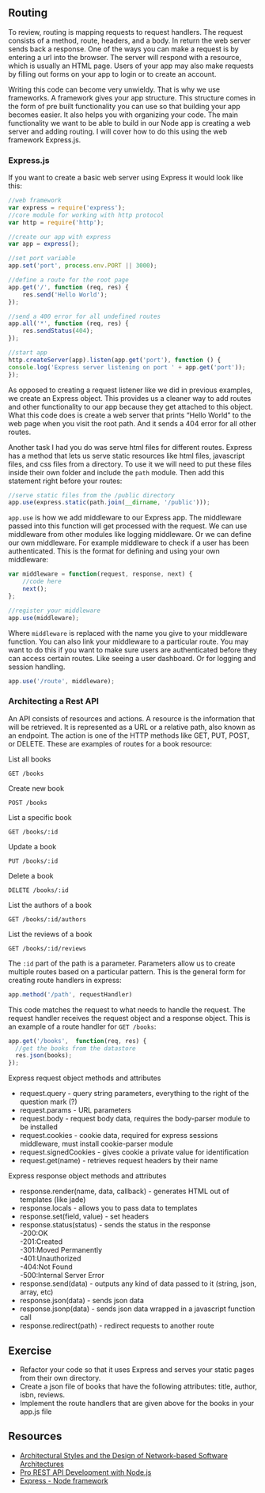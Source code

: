 ## Routing

To review, routing is mapping requests to request handlers.  The request consists of a method, route, headers, and a body. In return the web server sends back a response.  One of the ways you can make a request is by entering a url into the browser.  The server will respond with a resource, which is usually an HTML page.  Users of your app may also make requests by filling out forms on your app to login or to create an account.  

Writing this code can become very unwieldy. That is why we use frameworks. A framework gives your app structure.  This structure comes in the form of pre built functionality you can use so that building your app becomes easier. It also helps you with organizing your code.  The main functionality we want to be able to build in our Node app is creating a web server and adding routing. I will cover how to do this using the web framework Express.js.

### Express.js

If you want to create a basic web server using Express it would look like this:

```javascript
//web framework
var express = require('express');
//core module for working with http protocol
var http = require('http');

//create our app with express
var app = express();

//set port variable
app.set('port', process.env.PORT || 3000);

//define a route for the root page
app.get('/', function (req, res) {
	res.send('Hello World');
});

//send a 400 error for all undefined routes 
app.all('*', function (req, res) {
	res.sendStatus(404);
});

//start app
http.createServer(app).listen(app.get('port'), function () {
console.log('Express server listening on port ' + app.get('port'));
});
```

As opposed to creating a request listener like we did in previous examples, we create an Express object.  This provides us a cleaner way to add routes and other functionality to our app because they get attached to this object.  What this code does is create a web server that prints “Hello World” to the web page when you visit the root path.  And it sends a 404 error for all other routes.  

Another task I had you do was serve html files for different routes.  Express has a method that lets us serve static resources like html files, javascript files, and css files from a directory.  To use it we will need to put these files inside their own folder and include the `path` module.  Then add this statement right before your routes:

```javascript
//serve static files from the /public directory
app.use(express.static(path.join(__dirname, '/public')));
```

`app.use` is how we add middleware to our Express app. The middleware passed into this function will get processed with the request.  We can use middleware from other modules like logging middleware.  Or we can define our own middleware. For example middleware to check if a user has been authenticated. This is the format for defining and using your own middleware:

```javascript
var middleware = function(request, response, next) {
	//code here
	next();
};

//register your middleware
app.use(middleware);
```

Where `middleware` is replaced with the name you give to your middleware function. You can also link your middleware to a particular route.  You may want to do this if you want to make sure users are authenticated before they can access certain routes.  Like seeing a user dashboard. Or for logging and session handling.

```javascript
app.use('/route', middleware);
``` 

### Architecting a Rest API

An API consists of resources and actions.  A resource is the information that will be retrieved. It is represented as a URL or a relative path, also known as an endpoint.  The action is one of the HTTP methods like GET, PUT, POST, or DELETE.  These are examples of routes for a book resource:

List all books
```
GET /books
```
Create new book
```
POST /books
```
List a specific book
```
GET /books/:id
```
Update a book
```
PUT /books/:id
```
Delete a book
```
DELETE /books/:id
```
List the authors of a book
```
GET /books/:id/authors
```
List the reviews of a book
```
GET /books/:id/reviews
```

The `:id` part of the path is a parameter.  Parameters allow us to create multiple routes based on a particular pattern.  This is the general form for creating route handlers in express:

```js
app.method('/path', requestHandler)
```

This code matches the request to what needs to handle the request. The request handler receives the request object and a response object. This is an example of a route handler for `GET /books`:

```js
app.get('/books',  function(req, res) {
  //get the books from the datastore
  res.json(books);
});
```

Express request object methods and attributes

- request.query - query string parameters, everything to the right of the question mark (?)
- request.params - URL parameters
- request.body - request body data, requires the body-parser module to be installed
- request.cookies - cookie data, required for express sessions middleware, must install cookie-parser module
- request.signedCookies - gives cookie a private value for identification
- request.get(name) - retrieves request headers by their name

Express response object methods and attributes

- response.render(name, data, callback) - generates HTML out of templates (like jade)
- response.locals - allows you to pass data to templates
- response.set(field, value) - set headers
- response.status(status) - sends the status in the response  
	-200:OK  
	-201:Created  
	-301:Moved Permanently  
	-401:Unauthorized  
	-404:Not Found  
	-500:Internal Server Error  
- response.send(data) - outputs any kind of data passed to it (string, json, array, etc)
- response.json(data) - sends json data
- response.jsonp(data) - sends json data wrapped in a javascript function call
- response.redirect(path) - redirect requests to another route


## Exercise

- Refactor your code so that it uses Express and serves your static pages from their own directory.
- Create a json file of books that have the following attributes: title, author, isbn, reviews.
- Implement the route handlers that are given above for the books in your app.js file

## Resources

- [Architectural Styles and the Design of Network-based Software Architectures](http://www.ics.uci.edu/~fielding/pubs/dissertation/top.htm)
- [Pro REST API Development with Node.js](http://www.apress.com/us/book/9781484209189)
- [Express - Node framework](https://expressjs.com/en/4x/api.html)

